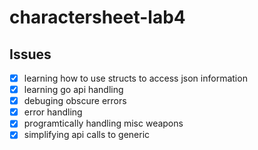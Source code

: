 ﻿# charactersheet-lab4


## Issues
- [x] learning how to use structs to access json information
- [x] learning go api handling
- [x] debuging obscure errors
- [x] error handling
- [x] programtically handling misc weapons
- [x] simplifying api calls to generic
